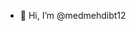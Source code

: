 - 👋 Hi, I’m @medmehdibt12
<!---
medmehdibt12/medmehdibt12 is a ✨ special ✨ repository because its `README.md` (this file) appears on your GitHub profile.
You can click the Preview link to take a look at your changes.
--->
